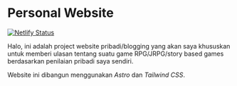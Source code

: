 # Personal Website

[![Netlify Status](https://api.netlify.com/api/v1/badges/47cb1e29-55bc-4f17-9c9d-8900198b01a8/deploy-status)](https://app.netlify.com/sites/abdulqirom/deploys)

Halo, ini adalah project website pribadi/blogging yang akan saya khususkan untuk memberi ulasan tentang
suatu game RPG/JRPG/story based games berdasarkan penilaian pribadi saya sendiri.

Website ini dibangun menggunakan _Astro_ dan _Tailwind CSS_.
